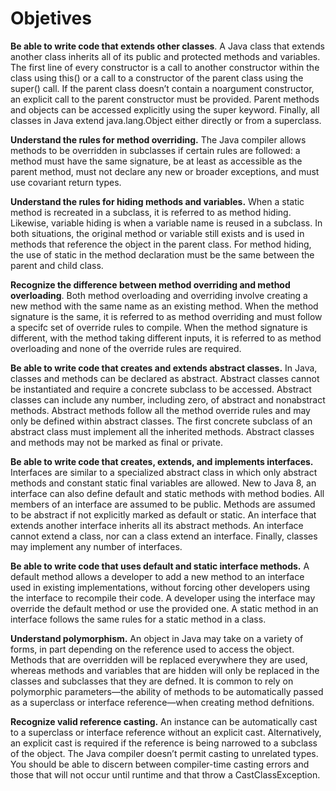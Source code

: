 # Objetives

**Be able to write code that extends other classes**. A Java class that extends another class inherits all of its public and protected methods and variables. The first line of every constructor is a call to another constructor within the class using this() or a call to a constructor of the parent class using the super() call. If the parent class doesn’t contain a noargument constructor, an explicit call to the parent constructor must be provided. Parent methods and objects can be accessed explicitly using the super keyword. Finally, all classes in Java extend java.lang.Object either directly or from a superclass.

**Understand the rules for method overriding.** The Java compiler allows methods to be overridden in subclasses if certain rules are followed: a method must have the same signature, be at least as accessible as the parent method, must not declare any new or broader exceptions, and must use covariant return types.

**Understand the rules for hiding methods and variables.** When a static method is recreated in a subclass, it is referred to as method hiding. Likewise, variable hiding is when a variable name is reused in a subclass. In both situations, the original method or variable still exists and is used in methods that reference the object in the parent class. For method hiding, the use of static in the method declaration must be the same between the parent and child class.

**Recognize the difference between method overriding and method overloading**. Both method overloading and overriding involve creating a new method with the same name as an existing method. When the method signature is the same, it is referred to as method overriding and must follow a specifc set of override rules to compile. When the method signature is different, with the method taking different inputs, it is referred to as method overloading and none of the override rules are required.

**Be able to write code that creates and extends abstract classes.** In Java, classes and methods can be declared as abstract. Abstract classes cannot be instantiated and require a concrete subclass to be accessed. Abstract classes can include any number, including zero, of abstract and nonabstract methods. Abstract methods follow all the method override rules and may only be defined within abstract classes. The first concrete subclass of an abstract class must implement all the inherited methods. Abstract classes and methods may not be marked as final or private.

**Be able to write code that creates, extends, and implements interfaces.** Interfaces are similar to a specialized abstract class in which only abstract methods and constant static final variables are allowed. New to Java 8, an interface can also define default and static methods with method bodies. All members of an interface are assumed to be public. Methods are assumed to be abstract if not explicitly marked as default or static. An interface that extends another interface inherits all its abstract methods. An interface cannot extend a class, nor can a class extend an interface. Finally, classes may implement any number of interfaces.

**Be able to write code that uses default and static interface methods.** A default method allows a developer to add a new method to an interface used in existing implementations, without forcing other developers using the interface to recompile their code. A developer using the interface may override the default method or use the provided one. A static method in an interface follows the same rules for a static method in a class.

**Understand polymorphism.** An object in Java may take on a variety of forms, in part depending on the reference used to access the object. Methods that are overridden will be replaced everywhere they are used, whereas methods and variables that are hidden will only be replaced in the classes and subclasses that they are defned. It is common to rely on polymorphic parameters—the ability of methods to be automatically passed as a superclass or interface reference—when creating method defnitions.

**Recognize valid reference casting.** An instance can be automatically cast to a superclass
or interface reference without an explicit cast. Alternatively, an explicit cast is required if
the reference is being narrowed to a subclass of the object. The Java compiler doesn’t permit casting to unrelated types. You should be able to discern between compiler-time casting
errors and those that will not occur until runtime and that throw a CastClassException.